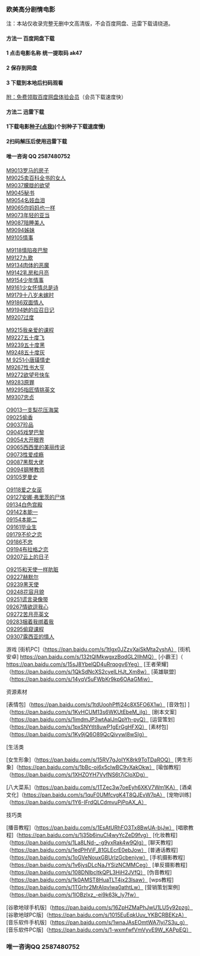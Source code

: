 ### 欧美高分剧情电影
注：本站仅收录完整无删中文高清版，不会百度网盘、迅雷下载请绕道。

#### 方法一 百度网盘下载  
#### 1 点击电影名称  统一提取码 ak47
#### 2 保存到网盘
#### 3 下载到本地后扫码观看
[附：免费领取百度网盘体验会员](http://note.youdao.com/s/M3U4cqPJ)（会员下载速度快）

#### 方法二 迅雷下载
#### 1下载电影[种子(点我)](https://wwe.lanzoui.com/i5O1Xp3naij)(个别种子下载速度慢)  
#### 2扫码解压后使用迅雷下载

#### 唯一咨询  QQ 2587480752

[M9013罗马的房子](https://pan.baidu.com/s/1pFQGWrmFZFNb88UFD0Yaaw)  
[M9025卖百科全书的女人](https://pan.baidu.com/s/1M9YJ6pOeW6-oXaGwXr5mtg)  
[M9037朦胧的欲望](https://pan.baidu.com/s/1O7VyESvOIut3r81DuvSsSQ)  
[M9045秘书](https://pan.baidu.com/s/1RPj21TXRDhUT7Ke7FwDdYg)  
[M9054名妓血泪](https://pan.baidu.com/s/10wq1bBTuncRnKHM2uN5NkA)  
[M9065你妈妈也一样](https://pan.baidu.com/s/13uYpzgQAqFtaVhMhRy-w5w)  
[M9073年轻的亚当](https://pan.baidu.com/s/1FwpqEgv8KPj3gie_oFynOA)  
[M9087陪睡美人](https://pan.baidu.com/s/1_6esNmxob5n_UGoK79HQcA)  
[M9094姊妹](https://pan.baidu.com/s/1fBddpVbmLvlJ0yiM0t0pdQ)  
[M9105情事 ](https://pan.baidu.com/s/1srPh5O5BeuPWxuyff845Cg)  

[M9118情陷夜巴黎](https://pan.baidu.com/s/1_egrfeEkP9Fx6wp7JXIscw)  
[M9127九歌](https://pan.baidu.com/s/1jrH-I3GJLWNiYXsddPMI4Q)  
[M9134肉体的恶魔](https://pan.baidu.com/s/1wOcO1M-tdU-TszfGQmdrEA)  
[M9142乳房和月亮](https://pan.baidu.com/s/1C0vvklweBU_D_8qxeWpn3A)  
[M9154少年情事](https://pan.baidu.com/s/1Vj4zckjnEQhifpy54qnyeA)  
[M9161少女怀情总是诗](https://pan.baidu.com/s/1R1W32d8KoJ1FZqsti52pPg)  
[M9179十八岁未嫁时](https://pan.baidu.com/s/1ho4eGwK8wVvPrDtOYlmzOQ)  
[M9186双面情人](https://pan.baidu.com/s/1ErAfoceBg-27czFymrLrAQ)  
[M9194她的应召日记](https://pan.baidu.com/s/1FejKhnQzUF-PIkSMgt3nnw)  
[M9207过度](https://pan.baidu.com/s/17WcCyT76rFvVia_lVuxVpA)  

[M9215我亲爱的课程](https://pan.baidu.com/s/1SIWRKCqa70zm8TM49tEHbw)  
[M9227五十度飞](https://pan.baidu.com/s/1l5STK00kQL6YT9PWhFWUHA)  
[M9239五十度黑 ](https://pan.baidu.com/s/1jH9pQTgMQK9jCMzPChrzxA)  
[M9248五十度灰](https://pan.baidu.com/s/1XuPZxtAAMEPLlpSOiS-RSw)  
[M 9251小唐璜情史](https://pan.baidu.com/s/1zvYR4ee0f3awauo_GnDTCw)  
[M9267性书大亨](https://pan.baidu.com/s/1uy-OXZue7zpP-CdfnVGsAA)  
[M9272欲望号快车](https://pan.baidu.com/s/11bapGlXCIoGA4szQIul6Ww)  
[M9283原罪](https://pan.baidu.com/s/1A-vVHZOOKAOt-NHv3xP-8w)  
[M9295指匠情挑英文](https://pan.baidu.com/s/1Cz5YuYLdyUFtdumfUxRhXQ)  
[M9307忠贞](https://pan.baidu.com/s/1je48pNUULFbDliyZFHrRVg)  

[O9013一支梨花压海棠](https://pan.baidu.com/s/1d7mxqRyzNqSp3d7Uk8aw-Q)  
[09025偷香](https://pan.baidu.com/s/1cPKsFLejT3YJNDXQmUzjWg)  
[O9037珍品](https://pan.baidu.com/s/1BzJabFC3Un1e-ykOI2e-sQ)  
[O9045戏梦巴黎](https://pan.baidu.com/s/1ZImgnscfjXNg_ITYmFCE0w)  
[O9054大开眼界](https://pan.baidu.com/s/1ksVlRKFVMWg9YJVmjRRBbA)  
[O9065西西里的美丽传说](https://pan.baidu.com/s/1BO2Yv32-o8yjaAtzfBWtGA)  
[O9073性爱成瘾](https://pan.baidu.com/s/17g84gu8aRexBYY5VdMcILw)  
[O9087黑帮大佬](https://pan.baidu.com/s/1McRpEq9Cg1hFNRokskjbDA)  
[O9094钢琴教师](https://pan.baidu.com/s/1PTvh4BROmTA2I5JQsah1nA)  
[O9105罗曼史](https://pan.baidu.com/s/1gBMyon8sHEBThShBlEz7Fw)  

[O9118爱之女巫](https://pan.baidu.com/s/1xSosR-uaYaXx_DRB_R2veA)  
[O9127安娜·弗里茨的尸体](https://pan.baidu.com/s/1eJ7aUnMfs8yE64gF9F4C-Q)  
[09134白色宫殿](https://pan.baidu.com/s/1VXrQOOYf7gTcp6_QfE7SMg)  
[O9142本能一](https://pan.baidu.com/s/1LFDcmFZ2jp_PDI7VQuZxxA)  
[09154本能二](https://pan.baidu.com/s/1C3yoUA15oC8qyNUh8P4MAg)  
[O9161毕业生](https://pan.baidu.com/s/1mKRidZ-k7xCHUuB9KhZsRQ)  
[09179不伦之恋](https://pan.baidu.com/s/1YcO_QbgF-8URms2p60VeIA)  
[O9186不忠 ](https://pan.baidu.com/s/1TN4yB_AiYsetL5eq1YOM9A)  
[O9194布拉格之恋](https://pan.baidu.com/s/170TcmtqF2sCRio2Gj4Fl1Q)  
[O9207云上的日子](https://pan.baidu.com/s/1boZlbvwRHocdqVwFcjIVrA)  

[O9215和天使一样肮脏](https://pan.baidu.com/s/1yeHKS3_qOGXqX56lm37pvg)  
[O9227赫默尔](https://pan.baidu.com/s/1n_dfLkezXzvkE4uFl0e7Ug)  
[O9239黑天使](https://pan.baidu.com/s/12KiwF48_quAF8YT1vrwMQQ)  
[O9248花容月貌](https://pan.baidu.com/s/1TvjC4wRo8_xB_Ou0zeIF1g)  
[O9251谎言录像带](https://pan.baidu.com/s/1CSBM9Gz_jI6rBS5oWxRs0Q)  
[09267情欲逗我心](https://pan.baidu.com/s/1scL5cJxpfLgnoh9iniBVMg)  
[O9272苦月亮英文 ](https://pan.baidu.com/s/1vohYQd8BiXdPfLLSIzjIEg)  
[09283捆着我绑着我](https://pan.baidu.com/s/1_D2ixp00UKwKDL0oMBiUHg)  
[O9295偷窥课程](https://pan.baidu.com/s/17CpB_zNt7tfR3uJ0abq_Zg)  
[O9307露西亚的情人](https://pan.baidu.com/s/1L8Nx_ktkVIXD3cccsiDvwQ)  

游戏
[街机PC]（https://pan.baidu.com/s/1tIgx0JZzvXaiSkMta2yshA）
[街机安卓] https://pan.baidu.com/s/132tQIMkwgxzBqdGL2llhMQ）
[小霸王]（ https://pan.baidu.com/s/15sJ8YbelQD4uRrqogv6Yeg）
[王者荣耀]（https://pan.baidu.com/s/1QkSdNcXS2cyeILHJt_Xm8w）
[英雄联盟]（https://pan.baidu.com/s/14yqV5uFWbKr9kp6OAaGMiw）


资源素材

[表情包]（https://pan.baidu.com/s/1tdUoohPffj24c8X5FO6X1w）
[音效包] ]（https://pan.baidu.com/s/1KvHCUM13s6WKUtEbeM_iIg）
[剧本文案]（https://pan.baidu.com/s/1imdmJP3wtAalJnQpYh-pyQ）
[运营策划]（https://pan.baidu.com/s/1pxSNYtIt8uwP1gErGgHFXQ）
[素材包]（https://pan.baidu.com/s/1Ky9jQ6O89QcQivywl8wSlg）


[生活类

[女生形象]（https://pan.baidu.com/s/15RV7gJoIYK8rk9ToTDaROQ）
[男生形象]（https://pan.baidu.com/s/1bBc-oi6x5clwBC9vXakOkw）
[瑜伽教程]（https://pan.baidu.com/s/1XHZOYH7VyfNS6t7iCloXDg）
 
[八大菜系]（https://pan.baidu.com/s/1TZec3w7oeEyh6XKV7Wm1KA）
[酒桌文化]（https://pan.baidu.com/s/1quF0UMfcvgK4T8QJEvW7pA）
[宠物训练]（https://pan.baidu.com/s/1Y6-IFrdQLCdmvuPjPoAX_A） 


技巧类      

  

[播音教程]（https://pan.baidu.com/s/1EsAtURhFO3Tx8BwUA-bjJw） 
[唱歌教程]（https://pan.baidu.com/s/1j35b6inuCl4wyYcZeD9fvg）
[化妆教程]（https://pan.baidu.com/s/1La8LNd-_-g9yxRak4w9Qlg）
[聊天教程]（https://pan.baidu.com/s/1edPHViF_81GLEcrE0ebJow）
[普通话教程]（https://pan.baidu.com/s/1oGVeNouxGBUrIzGcbenjvw）
[手机摄影教程]（https://pan.baidu.com/s/1v6jysDLcNaJYSizNCMMCeg）
[单反摄影教程]（https://pan.baidu.com/s/108DNlbcltkQPL3HiH2JVfQ）
[伪音教程]（https://pan.baidu.com/s/1k0AMST8HuaTLT4jx23lsaw）
[wps教程]（https://pan.baidu.com/s/1TGrhr2MrAIqvlwa0athtLw）
[营销策划案例]（https://pan.baidu.com/s/1lOBzIxz_-ei9k63k_ly7fw）


[谷歌地球手机版]（https://pan.baidu.com/s/16ZpHZMaPhJwU1LU5y92pzg）
[谷歌地球PC版]（https://pan.baidu.com/s/1015EuEqkUuv_YKBCRBEKzA）
[音乐软件手机版]（https://pan.baidu.com/s/1wnaJAsEOmtWA7lyi7S3u_g）
[音乐软件PC版]（https://pan.baidu.com/s/1-wxmfwfVmVyvE9W_KAPpEQ）


###  唯一咨询QQ 2587480752
